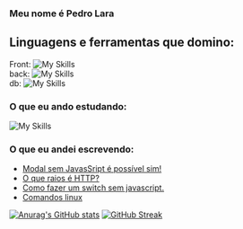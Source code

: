 ### Meu nome é Pedro Lara


## Linguagens e ferramentas que domino:
Front: ![My Skills](https://skillicons.dev/icons?i=linux,github,react,nextjs,flutter) </br>
back: ![My Skills](https://skillicons.dev/icons?i=nodejs,python,express)  </br>
db: ![My Skills](https://skillicons.dev/icons?i=sqlite,firebase) </br>


### O que eu ando estudando:

![My Skills](https://skillicons.dev/icons?i=java,c#,haxe)

### O que eu andei escrevendo:
<!-- BLOG-POST-LIST:START -->
- [Modal sem JavasSript é possível sim!](https://pllara.medium.com/modal-sem-javassript-%C3%A9-poss%C3%ADvel-sim-57f8c7e7f5da?source=rss-54eeae4f7ec6------2)
- [O que raios é HTTP?](https://pllara.medium.com/o-que-raios-%C3%A9-http-2253511490bc?source=rss-54eeae4f7ec6------2)
- [Como fazer um switch sem javascript.](https://pllara.medium.com/como-fazer-um-switch-sem-javascript-a5b25981a21f?source=rss-54eeae4f7ec6------2)
- [Comandos linux](https://pllara.medium.com/comandos-linux-4db7307c17b7?source=rss-54eeae4f7ec6------2)
<!-- BLOG-POST-LIST:END -->

[![Anurag's GitHub stats](https://github-readme-stats.vercel.app/api?username=PLLara)](https://github.com/anuraghazra/github-readme-stats)
[![GitHub Streak](http://github-readme-streak-stats.herokuapp.com?user=PLLara&hide_border=true)](https://git.io/streak-stats)
